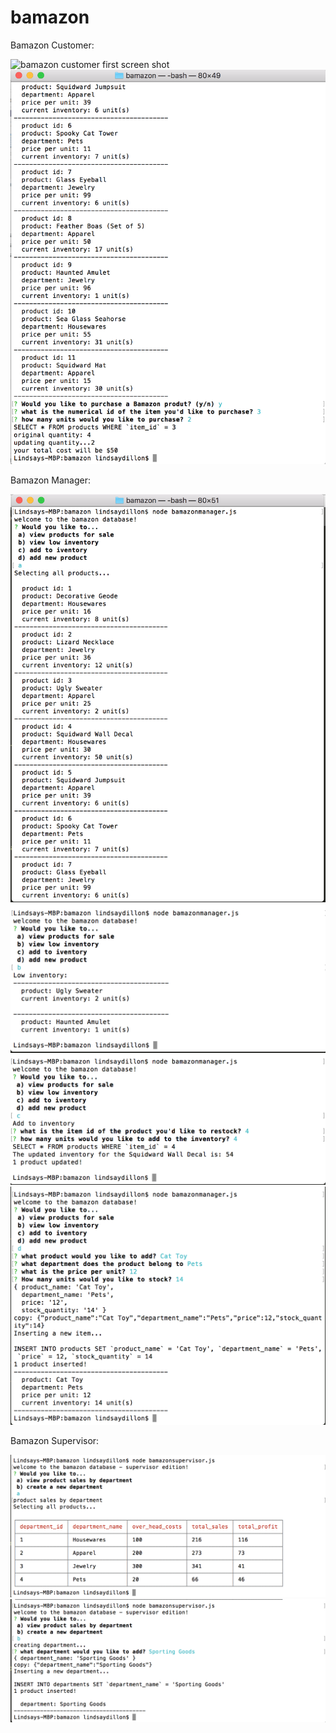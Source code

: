 # bamazon

Bamazon Customer:

![bamazon customer first screen shot](https://github.com/ldillon16/bamazon/blob/master/bamazoncustomer-screenshot-1.png)
![bamazon customer secong screen shot](https://github.com/ldillon16/bamazon/blob/master/bamazoncustomer-screenshot-2.png)

Bamazon Manager:

![bamazon manager first screen shot](https://github.com/ldillon16/bamazon/blob/master/bamazonmanager-screenshot-1.png)
![bamazon manager second screen shot](https://github.com/ldillon16/bamazon/blob/master/bamazonmanager-screenshot-2.png)
![bamazon manager third screen shot](https://github.com/ldillon16/bamazon/blob/master/bamazonmanager-screenshot-3.png)
![bamazon manager fourth screen shot](https://github.com/ldillon16/bamazon/blob/master/bamazonmanager-screenshot-4.png)

Bamazon Supervisor:

![bamazon manager first screen shot](https://github.com/ldillon16/bamazon/blob/master/bamazonsupervisor-screenshot-1.png)
![bamazon manager second screen shot](https://github.com/ldillon16/bamazon/blob/master/bamazonsupervisor-screenshot-2.png)